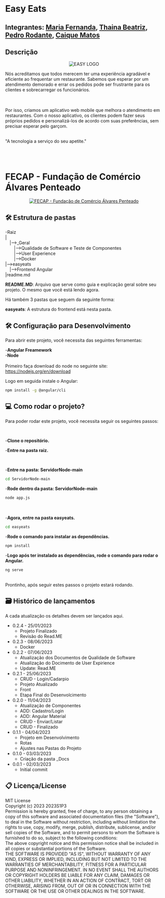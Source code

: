 # Easy Eats

## Integrantes: <a href="https://github.com/mariazinhafefe">Maria Fernanda</a>, <a href="https://www.linkedin.com/in/thainabeatriz/">Thaina Beatriz</a>, <a href="https://github.com/pedrorodante">Pedro Rodante</a>, <a href="https://www.linkedin.com/in/caique-matos-055841111/">Caique Matos</a>

## Descrição

<p align="center">
<img src="https://github.com/2023-1-NADS3/E1-EasyEats/assets/106892141/28af9568-7c95-4814-ab59-428899e4cfa3" alt="EASY LOGO" border="0">
 
</p>
Nós acreditamos que todos merecem ter uma experiência agradável e eficiente ao frequentar um restaurante. Sabemos que esperar por um atendimento demorado e errar os pedidos pode ser frustrante para os clientes e sobrecarregar os funcionários. 

<br><br>
Por isso, criamos um aplicativo web mobile que melhora o atendimento em restaurantes. Com o nosso aplicativo, os clientes podem fazer seus próprios pedidos e personalizá-los de acordo com suas preferências, sem precisar esperar pelo garçom.
<br><br>

"A tecnologia a serviço do seu apetite."

<br><br>

# FECAP - Fundação de Comércio Álvares Penteado

<p align="center">
<a href= "https://www.fecap.br/"><img src="https://encrypted-tbn0.gstatic.com/images?q=tbn:ANd9GcRhZPrRa89Kma0ZZogxm0pi-tCn_TLKeHGVxywp-LXAFGR3B1DPouAJYHgKZGV0XTEf4AE&usqp=CAU" alt="FECAP - Fundação de Comércio Álvares Penteado" border="0"></a>
</p>

## 🛠 Estrutura de pastas

-Raiz<br>
|<br>
  &emsp;|-->_Geral<br>
  &emsp;&emsp;|-->Qualidade de Software e Teste de Componentes<br>
  &emsp;&emsp;|-->User Experience<br>
  &emsp;&emsp;|-->Docker<br>
|-->easyeats<br>
  &emsp;|-->Frontend Angular<br>
|readme.md<br>


<b>README.MD</b>: Arquivo que serve como guia e explicação geral sobre seu projeto. O mesmo que você está lendo agora.

Há também 3 pastas que seguem da seguinte forma:

<b>easyeats</b>: A estrutura do frontend está nesta pasta.


## 🛠 Configuração para Desenvolvimento

Para abrir este projeto, você necessita das seguintes ferramentas:

-<b>Angular Freamework</b>
<br>
-<b>Node</b>
<br><br>
Primeiro faça download do node no seguinte site:
https://nodejs.org/en/download

Logo em seguida instale o Angular:
```sh
npm install -g @angular/cli
```

## 💻 Como rodar o projeto?

Para poder rodar este projeto, você necessita seguir os seguintes passos:

<br>

-<b>Clone o repositório.</b>

-<b>Entre na pasta raiz.</b>

<br>

-<b>Entre na pasta: ServidorNode-main</b>
```sh
cd ServidorNode-main
```

-<b>Rode dentro da pasta: ServidorNode-main</b></b>
```sh
node app.js
```
<br><br>
-<b>Agora, entre na pasta easyeats.</b>
```sh
cd easyeats
```

-<b>Rode o comando para instalar as dependências.</b>
```sh
npm install
```

-<b>Logo após ter instalado as dependências, rode o comando para rodar o Angular.</b>
```sh
ng serve
```
<br>
Prontinho, após seguir estes passos o projeto estará rodando.

## 🗃 Histórico de lançamentos

A cada atualização os detalhes devem ser lançados aqui.


* 0.2.4 - 25/01/2023
    * Projeto Finalizado
    * Revisão do Read.ME
* 0.2.3 - 08/06/2023
    * Docker
* 0.2.2 - 07/06/2023
    * Atualização dos Documentos de Qualidade de Software
    * Atualização do Docimento de User Expirience
    * Update: Read.ME
* 0.2.1 - 25/06/2023
    * CRUD - Login/Cadarpio
    * Projeto Atualizado
    * Front 
    * Etapa Final do Desenvolcimento
* 0.2.0 - 11/04/2023
    * Atualização de Componentes
    * ADD: Cadastro/Login
    * ADD: Angular Material
    * CRUD - Enviar/Listar
    * CRUD - Finalizado
* 0.1.1 - 04/04/2023
    * Projeto em Desenvolvimento 
    * Rotas 
    * Ajustes nas Pastas do Projeto 
* 0.1.0 - 03/03/2023
    * Criação da pasta _Docs 
* 0.0.1 - 02/03/2023
    * Initial commit

## 📋 Licença/License
MIT License
<br>
Copyright (c) 2023 2023S1P3
<br>
Permission is hereby granted, free of charge, to any person obtaining a copy
of this software and associated documentation files (the "Software"), to deal
in the Software without restriction, including without limitation the rights
to use, copy, modify, merge, publish, distribute, sublicense, and/or sell
copies of the Software, and to permit persons to whom the Software is
furnished to do so, subject to the following conditions:
<br>
The above copyright notice and this permission notice shall be included in all
copies or substantial portions of the Software.
<br>
THE SOFTWARE IS PROVIDED "AS IS", WITHOUT WARRANTY OF ANY KIND, EXPRESS OR
IMPLIED, INCLUDING BUT NOT LIMITED TO THE WARRANTIES OF MERCHANTABILITY,
FITNESS FOR A PARTICULAR PURPOSE AND NONINFRINGEMENT. IN NO EVENT SHALL THE
AUTHORS OR COPYRIGHT HOLDERS BE LIABLE FOR ANY CLAIM, DAMAGES OR OTHER
LIABILITY, WHETHER IN AN ACTION OF CONTRACT, TORT OR OTHERWISE, ARISING FROM,
OUT OF OR IN CONNECTION WITH THE SOFTWARE OR THE USE OR OTHER DEALINGS IN THE
SOFTWARE.


